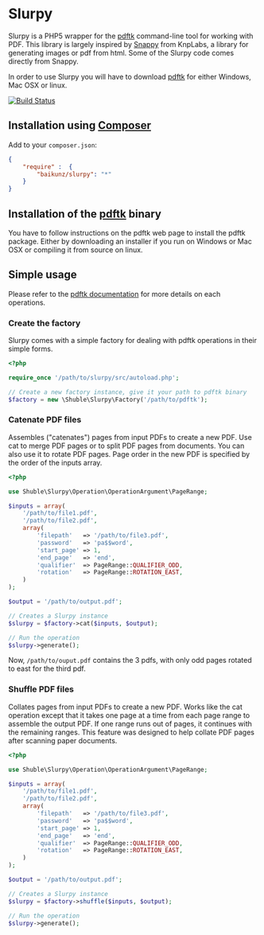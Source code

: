 # Slurpy

Slurpy is a PHP5 wrapper for the [pdftk](http://www.pdflabs.com/tools/pdftk-the-pdf-toolkit/) command-line tool
for working with PDF. This library is largely inspired by [Snappy](https://github.com/KnpLabs/snappy) from KnpLabs, 
a library for generating images or pdf from html. Some of the Slurpy code comes directly from Snappy.

In order to use Slurpy you will have to download [pdftk](http://www.pdflabs.com/tools/pdftk-the-pdf-toolkit/) for
either Windows, Mac OSX or linux.

[![Build Status](https://secure.travis-ci.org/baikunz/Slurpy.png?branch=master)](http://travis-ci.org/baikunz/Slurpy)

## Installation using [Composer](http://getcomposer.org/)

Add to your `composer.json`:

```json
{
    "require" :  {
        "baikunz/slurpy": "*"
    }
}
```

## Installation of the [pdftk](http://www.pdflabs.com/tools/pdftk-the-pdf-toolkit/) binary

You have to follow instructions on the pdftk web page to install the pdftk package. Either by downloading
an installer if you run on Windows or Mac OSX or compiling it from source on linux. 

## Simple usage

Please refer to the [pdftk documentation](http://www.pdflabs.com/docs/pdftk-man-page/) for more details
on each operations.

### Create the factory

Slurpy comes with a simple factory for dealing with pdftk operations in their simple forms.

```php
<?php

require_once '/path/to/slurpy/src/autoload.php';

// Create a new factory instance, give it your path to pdftk binary
$factory = new \Shuble\Slurpy\Factory('/path/to/pdftk');
```

### Catenate PDF files

Assembles ("catenates") pages from input PDFs to create a new PDF.
Use cat to merge PDF pages or to split PDF pages from documents.
You can also use it to rotate PDF pages. Page order in the new PDF
is specified by the order of the inputs array.

```php
<?php

use Shuble\Slurpy\Operation\OperationArgument\PageRange;

$inputs = array(
    '/path/to/file1.pdf',
    '/path/to/file2.pdf',
    array(
        'filepath'   => '/path/to/file3.pdf',
        'password'   => 'pa$$word',
        'start_page' => 1,
        'end_page'   => 'end',
        'qualifier'  => PageRange::QUALIFIER_ODD,
        'rotation'   => PageRange::ROTATION_EAST,
    )
);

$output = '/path/to/output.pdf';

// Creates a Slurpy instance
$slurpy = $factory->cat($inputs, $output);

// Run the operation
$slurpy->generate();
```

Now, `/path/to/ouput.pdf` contains the 3 pdfs, with only odd pages rotated to east for the third pdf. 

### Shuffle PDF files

Collates pages from input PDFs to create a new PDF. Works like the cat operation except that it takes
one page at a time from each page range to assemble the output PDF. If one range runs out of pages,
it continues with the remaining ranges. This feature was designed to help collate PDF pages after
scanning paper documents.

```php
<?php

use Shuble\Slurpy\Operation\OperationArgument\PageRange;

$inputs = array(
    '/path/to/file1.pdf',
    '/path/to/file2.pdf',
    array(
        'filepath'   => '/path/to/file3.pdf',
        'password'   => 'pa$$word',
        'start_page' => 1,
        'end_page'   => 'end',
        'qualifier'  => PageRange::QUALIFIER_ODD,
        'rotation'   => PageRange::ROTATION_EAST,
    )
);

$output = '/path/to/output.pdf';

// Creates a Slurpy instance
$slurpy = $factory->shuffle($inputs, $output);

// Run the operation
$slurpy->generate();
```
